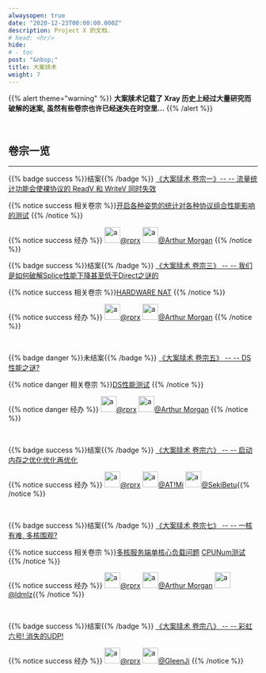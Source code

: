 ```yaml
---
alwaysopen: true
date: "2020-12-23T00:00:00.000Z"
description: Project X 的文档.
# head: <hr/>
hide:
# - toc
post: "&nbsp;"
title: 大案牍术
weight: 7
---
```


{{% alert theme="warning" %}} **大案牍术记载了 Xray 历史上经过大量研究而破解的迷案, 虽然有些卷宗也许已经迷失在时空里...** {{% /alert %}}

<br />

## 卷宗一览
---

{{% badge success %}}结案{{% /badge %}} [《大案牍术 卷宗一》-- -- 流量统计功能会使裸协议的 ReadV 和 WriteV 同时失效](https://github.com/v2fly/v2ray-core/issues/416)

{{% notice success 相关卷宗 %}}[开启各种姿势的统计对各种协议组合性能影响的测试](https://github.com/badO1a5A90/v2ray-doc/blob/main/performance_test/stats/20201110.md) {{% /notice %}}

{{% notice success 经办 %}} 
<img src="https://avatars2.githubusercontent.com/u/71564206?s=60" width="32px" height="32px" alt="a"/>[@rprx](https://github.com/rprx)  <img src="https://avatars2.githubusercontent.com/u/4637240?s=60" width="32px" height="32px" alt="a"/>[@Arthur Morgan](https://github.com/badO1a5A90)
{{% /notice %}}
<br />

{{% badge success %}}结案{{% /badge %}} [《大案牍术 卷宗三》 -- -- 我们是如何破解Splice性能下降甚至低于Direct之谜的](https://github.com/XTLS/Xray-core/discussions/59)

{{% notice success 相关卷宗 %}}[HARDWARE NAT](http://www.testone.top/?p=905) {{% /notice %}}

{{% notice success 经办 %}} <img src="https://avatars2.githubusercontent.com/u/71564206?s=60" width="32px" height="32px" alt="a"/>[@rprx](https://github.com/rprx)  <img src="https://avatars2.githubusercontent.com/u/4637240?s=60" width="32px" height="32px" alt="a"/>[@Arthur Morgan](https://github.com/badO1a5A90) {{% /notice %}}

<br />


{{% badge danger %}}未结案{{% /badge %}}  [《大案牍术 卷宗五》 -- -- DS性能之谜?](https://github.com/v2fly/v2ray-core/issues/373) 

{{% notice danger 相关卷宗 %}}[DS性能测试](https://github.com/badO1a5A90/v2ray-doc/blob/master/performance_test/DS/20201030.md) {{% /notice %}}

{{% notice danger 经办 %}} <img src="https://avatars2.githubusercontent.com/u/71564206?s=60" width="32px" height="32px" alt="a"/>[@rprx](https://github.com/rprx)  <img src="https://avatars2.githubusercontent.com/u/4637240?s=60" width="32px" height="32px" alt="a"/>[@Arthur Morgan](https://github.com/badO1a5A90) {{% /notice %}}

<br />

{{% badge success %}}结案{{% /badge %}}  [《大案牍术 卷宗六》 -- -- 启动内存之优化优化再优化](https://github.com/XTLS/Xray-core/issues/68)

<!-- {{% notice success 相关卷宗 %}}[多核服务端单核心负载问题](https://github.com/v2fly/v2ray-core/issues/466#issuecomment-738493189) [CPUNum测试](https://github.com/XTLS/Xray-core/discussions/56#discussioncomment-221285) {{% /notice %}} -->

{{% notice success 经办 %}} <img src="https://avatars2.githubusercontent.com/u/71564206?s=60" width="32px" height="32px" alt="a"/>[@rprx](https://github.com/rprx)  <img src="https://avatars2.githubusercontent.com/u/15129300?s=60" width="32px" height="32px" alt="a"/>[@AT!Mi](https://github.com/timi-owo)  <img src="https://avatars2.githubusercontent.com/u/38283893?s=60" width="32px" height="32px" alt="a"/>[@SekiBetu](https://github.com/SekiBetu){{% /notice %}}

<br />

{{% badge success %}}结案{{% /badge %}}  [《大案牍术 卷宗七》 -- -- 一核有难, 多核围观?](https://github.com/XTLS/Xray-core/issues/81)

{{% notice success 相关卷宗 %}}[多核服务端单核心负载问题](https://github.com/v2fly/v2ray-core/issues/466#issuecomment-738493189) [CPUNum测试](https://github.com/XTLS/Xray-core/discussions/56#discussioncomment-221285) {{% /notice %}}

{{% notice success 经办 %}} <img src="https://avatars2.githubusercontent.com/u/71564206?s=60" width="32px" height="32px" alt="a"/>[@rprx](https://github.com/rprx)  <img src="https://avatars2.githubusercontent.com/u/4637240?s=60" width="32px" height="32px" alt="a"/>[@Arthur Morgan](https://github.com/badO1a5A90) <img src="https://avatars2.githubusercontent.com/u/47851414?s=60" width="32px" height="32px" alt="a"/> [@ldmlz](https://github.com/Menma33){{% /notice %}}

<br />

{{% badge success %}}结案{{% /badge %}}  [《大案牍术 卷宗八》 -- -- 彩虹六号! 消失的UDP! ](https://github.com/XTLS/Xray-core/issues/129)

{{% notice success 经办 %}} <img src="https://avatars2.githubusercontent.com/u/71564206?s=60" width="32px" height="32px" alt="a"/>[@rprx](https://github.com/rprx)  <img src="https://avatars2.githubusercontent.com/u/56299828?s=60" width="32px" height="32px" alt="a"/>[@GleenJi](https://github.com/GleenJi) {{% /notice %}}

<br />




